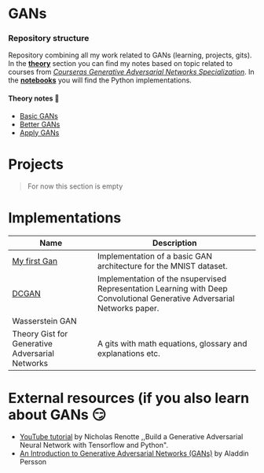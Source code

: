 # GANs

### Repository structure

Repository combining all my work related to GANs (learning, projects, gits). In the [**theory**](./theory) section you can find my notes based on topic related to courses from [_Courseras Generative Adversarial Networks Specialization_](https://www.coursera.org/specializations/generative-adversarial-networks-gans). In the [**notebooks**](./notebooks/) you will find the Python implementations.

#### Theory notes 📜

- [Basic GANs](theory\01-basic-gans.md)
- [Better GANs](theory\02-better-gans.md)
- [Apply GANs](theory\03-apply-gans.md)

# Projects

> For now this section is empty

# Implementations

| Name                                                      | Description                                                                                                              |
| --------------------------------------------------------- | ------------------------------------------------------------------------------------------------------------------------ |
| [My first Gan](https://github.com/KTFish/First-GAN-MNIST) | Implementation of a basic GAN architecture for the MNIST dataset.                                                        |
| [DCGAN](https://github.com/KTFish/DCGAN)                  | Implementation of the nsupervised Representation Learning with Deep Convolutional Generative Adversarial Networks paper. |
| Wasserstein GAN                                           |                                                                                                                          |
| Theory Gist for Generative Adversarial Networks           | A gits with math equations, glossary and explanations etc.                                                               |

# External resources (if you also learn about GANs 😏

- [YouTube tutorial](https://www.youtube.com/watch?v=AALBGpLbj6Q) by
  Nicholas Renotte ,,Build a Generative Adversarial Neural Network with Tensorflow and Python".
- [An Introduction to Generative Adversarial Networks (GANs)](https://www.youtube.com/watch?v=OXWvrRLzEaU&list=PLhhyoLH6IjfwIp8bZnzX8QR30TRcHO8Va) by Aladdin Persson
